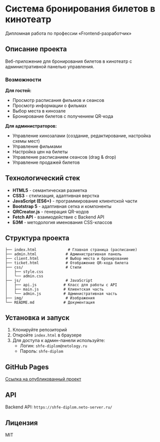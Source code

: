 # Система бронирования билетов в кинотеатр

Дипломная работа по профессии «Frontend-разработчик»

## Описание проекта

Веб-приложение для бронирования билетов в кинотеатр с административной панелью управления.

### Возможности

**Для гостей:**
- Просмотр расписания фильмов и сеансов
- Просмотр информации о фильмах
- Выбор места в кинозале
- Бронирование билетов с получением QR-кода

**Для администраторов:**
- Управление кинозалами (создание, редактирование, настройка схемы мест)
- Управление фильмами
- Настройка цен на билеты
- Управление расписанием сеансов (drag & drop)
- Управление продажей билетов

## Технологический стек

- **HTML5** - семантическая разметка
- **CSS3** - стилизация, адаптивная верстка
- **JavaScript (ES6+)** - программирование клиентской части
- **Bootstrap 5** - адаптивная сетка и компоненты
- **QRCreator.js** - генерация QR-кодов
- **Fetch API** - взаимодействие с Backend API
- **БЭМ** - методология именования CSS-классов

## Структура проекта

```
├── index.html              # Главная страница (расписание)
├── admin.html             # Административная панель
├── client.html            # Выбор места и бронирование
├── ticket.html            # Отображение QR-кода билета
├── css/                   # Стили
│   ├── style.css
│   └── admin.css
├── js/                    # JavaScript
│   ├── api.js            # Класс для работы с API
│   ├── main.js           # Клиентская часть
│   └── admin.js          # Административная часть
├── img/                   # Изображения
└── README.md             # Документация
```

## Установка и запуск

1. Клонируйте репозиторий
2. Откройте `index.html` в браузере
3. Для доступа к админ-панели используйте:
   - Логин: `shfe-diplom@netology.ru`
   - Пароль: `shfe-diplom`

## GitHub Pages

[Ссылка на опубликованный проект](https://your-username.github.io/cinema-booking-system1/)

## API

Backend API: `https://shfe-diplom.neto-server.ru/`

## Лицензия

MIT
